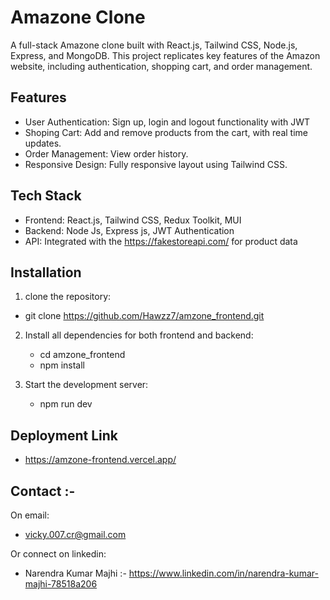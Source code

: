 # Amazone Clone

A full-stack Amazone clone built with React.js, Tailwind CSS, Node.js, Express, and MongoDB. This project replicates key features of the Amazon website, including authentication, shopping cart, and order management.

## Features

* User Authentication: Sign up, login and logout functionality with JWT
* Shoping Cart: Add and remove products from the cart, with real time updates.
* Order Management: View order history.
* Responsive Design: Fully responsive layout using Tailwind CSS.

## Tech Stack

* Frontend: React.js, Tailwind CSS, Redux Toolkit, MUI
* Backend: Node Js, Express js, JWT Authentication
* API: Integrated with the https://fakestoreapi.com/ for product data

## Installation

1. clone the repository:
  * git clone https://github.com/Hawzz7/amzone_frontend.git

2. Install all dependencies for both frontend and backend:
   * cd amzone_frontend
   * npm install

3. Start the development server:
   * npm run dev
  
  ## Deployment Link

  * https://amzone-frontend.vercel.app/

  ## Contact :-
On email:
* vicky.007.cr@gmail.com

Or connect on linkedin:
* Narendra Kumar Majhi :- https://www.linkedin.com/in/narendra-kumar-majhi-78518a206
